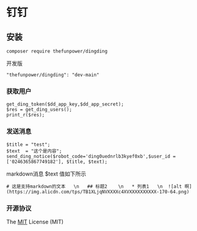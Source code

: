 # 钉钉

## 安装 

~~~
composer require thefunpower/dingding
~~~

开发版 
~~~
"thefunpower/dingding": "dev-main"
~~~


### 获取用户

~~~
get_ding_token($dd_app_key,$dd_app_secret); 
$res = get_ding_users();
print_r($res); 
~~~

### 发送消息

~~~
$title = "test";
$text  = "这个是内容";
send_ding_notice($robot_code='ding0uednrlb3kyef0xb',$user_id = ['0246365867749182'], $title, $text);
~~~

markdown消息  $text 值如下所示
~~~
# 这是支持markdown的文本   \n   ## 标题2    \n   * 列表1   \n  ![alt 啊](https://img.alicdn.com/tps/TB1XLjqNVXXXXc4XVXXXXXXXXXX-170-64.png)
~~~



### 开源协议 

The [MIT](LICENSE) License (MIT)